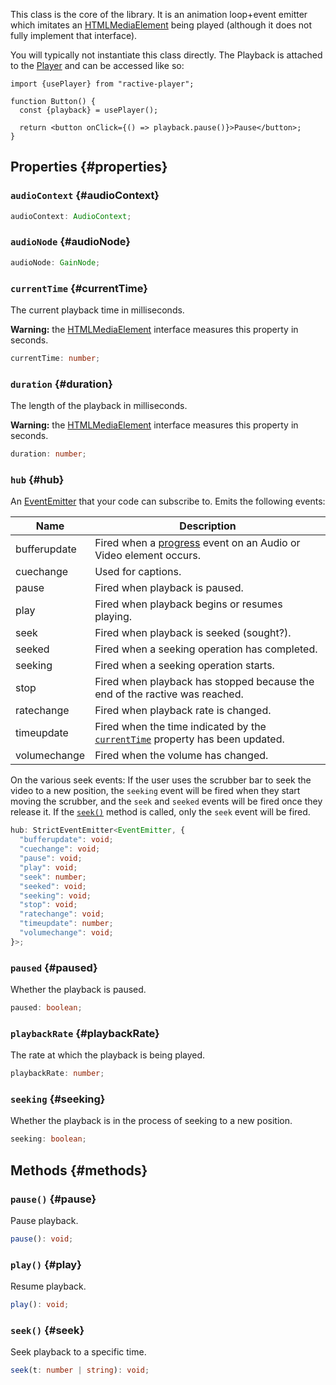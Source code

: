 This class is the core of the library. It is an animation loop+event emitter which imitates an [HTMLMediaElement](https://developer.mozilla.org/en-US/docs/Web/API/HTMLMediaElement) being played (although it does not fully implement that interface).

You will typically not instantiate this class directly. The Playback is attached to the [Player](/docs/reference/Player#playback) and can be accessed like so:

```tsx
import {usePlayer} from "ractive-player";

function Button() {
  const {playback} = usePlayer();

  return <button onClick={() => playback.pause()}>Pause</button>;
}
```

## Properties {#properties}

### `audioContext` {#audioContext}
```typescript
audioContext: AudioContext;
```
### `audioNode` {#audioNode}
```typescript
audioNode: GainNode;
```

### `currentTime` {#currentTime}
The current playback time in milliseconds.

**Warning:** the [HTMLMediaElement](https://developer.mozilla.org/en-US/docs/Web/API/HTMLMediaElement/) interface measures this property in seconds.

```typescript
currentTime: number;
```

### `duration` {#duration}


The length of the playback in milliseconds.

**Warning:** the [HTMLMediaElement](https://developer.mozilla.org/en-US/docs/Web/API/HTMLMediaElement/) interface measures this property in seconds.

```typescript
duration: number;
```

### `hub` {#hub}

An [EventEmitter](https://nodejs.org/api/events.html#events_class_eventemitter) that your code can subscribe to. Emits the following events:

| Name           | Description |
| -------------- | ----------- |
| bufferupdate | Fired when a [progress](https://developer.mozilla.org/en-US/docs/Web/API/HTMLMediaElement/progress_event) event on an Audio or Video element occurs. |
| cuechange | Used for captions. |
| pause | Fired when playback is paused. |
| play | Fired when playback begins or resumes playing. |
| seek | Fired when playback is seeked (sought?). |
| seeked | Fired when a seeking operation has completed. |
| seeking | Fired when a seeking operation starts. |
| stop | Fired when playback has stopped because the end of the ractive was reached. |
| ratechange | Fired when playback rate is changed. |
| timeupdate | Fired when the time indicated by the [`currentTime`](#currenttime) property has been updated. |
| volumechange | Fired when the volume has changed. |

On the various seek events: If the user uses the scrubber bar to seek the video to a new position, the `seeking` event will be fired when they start moving the scrubber, and the `seek` and `seeked` events will be fired once they release it. If the [`seek()`](#seek) method is called, only the `seek` event will be fired.

```typescript
hub: StrictEventEmitter<EventEmitter, {
  "bufferupdate": void;
  "cuechange": void;
  "pause": void;
  "play": void;
  "seek": number;
  "seeked": void;
  "seeking": void;
  "stop": void;
  "ratechange": void;
  "timeupdate": number;
  "volumechange": void;
}>;
``` 

### `paused` {#paused}

Whether the playback is paused.

```typescript
paused: boolean;
```
### `playbackRate` {#playbackRate}

The rate at which the playback is being played.

```typescript
playbackRate: number;
```

### `seeking` {#seeking}

Whether the playback is in the process of seeking to a new position.

```typescript
seeking: boolean;
```

## Methods {#methods}

### `pause()` {#pause}

Pause playback.

```typescript
pause(): void;
```

### `play()` {#play}

Resume playback.

```typescript
play(): void;
```

### `seek()` {#seek}

Seek playback to a specific time.

```typescript
seek(t: number | string): void;
```
